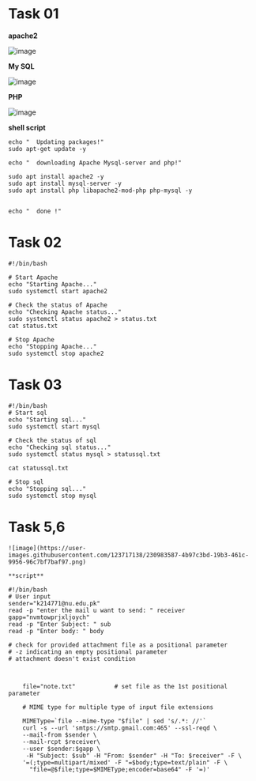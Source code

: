 # Task 01

**apache2**

![image](https://user-images.githubusercontent.com/123717138/220518131-24870d29-fc20-4b43-a2b5-9f770275f92d.png)

**My SQL**

![image](https://user-images.githubusercontent.com/123717138/220520505-38374307-b4d5-4558-bb94-f710c55ce2c6.png)

**PHP**

![image](https://user-images.githubusercontent.com/123717138/220520912-0e3cee21-35de-4e69-87d4-1bec258d6203.png)

**shell script**

    echo "	Updating packages!"
    sudo apt-get update -y

    echo "	downloading Apache Mysql-server and php!"

    sudo apt install apache2 -y
    sudo apt install mysql-server -y
    sudo apt install php libapache2-mod-php php-mysql -y


    echo "	done !"
    
    
    
# Task 02

    #!/bin/bash

    # Start Apache
    echo "Starting Apache..."
    sudo systemctl start apache2

    # Check the status of Apache
    echo "Checking Apache status..."
    sudo systemctl status apache2 > status.txt
    cat status.txt

    # Stop Apache
    echo "Stopping Apache..."
    sudo systemctl stop apache2
    
# Task 03

    #!/bin/bash
    # Start sql
    echo "Starting sql..."
    sudo systemctl start mysql

    # Check the status of sql
    echo "Checking sql status..."
    sudo systemctl status mysql > statussql.txt

    cat statussql.txt

    # Stop sql
    echo "Stopping sql..."
    sudo systemctl stop mysql
    
# Task 5,6

    ![image](https://user-images.githubusercontent.com/123717138/230983587-4b97c3bd-19b3-461c-9956-96c7bf7baf97.png)
    
    **script**
    
    #!/bin/bash
    # User input
    sender="k214771@nu.edu.pk"
    read -p "enter the mail u want to send: " receiver
    gapp="nvmtowprjxljoych"
    read -p "Enter Subject: " sub
    read -p "Enter body: " body

    # check for provided attachment file as a positional parameter
    # -z indicating an empty positional parameter
    # attachment doesn't exist condition



        file="note.txt"           # set file as the 1st positional parameter

        # MIME type for multiple type of input file extensions

        MIMEType=`file --mime-type "$file" | sed 's/.*: //'`
        curl -s --url 'smtps://smtp.gmail.com:465' --ssl-reqd \
        --mail-from $sender \
        --mail-rcpt $receiver\
        --user $sender:$gapp \
         -H "Subject: $sub" -H "From: $sender" -H "To: $receiver" -F \
        '=(;type=multipart/mixed' -F "=$body;type=text/plain" -F \
          "file=@$file;type=$MIMEType;encoder=base64" -F '=)'


